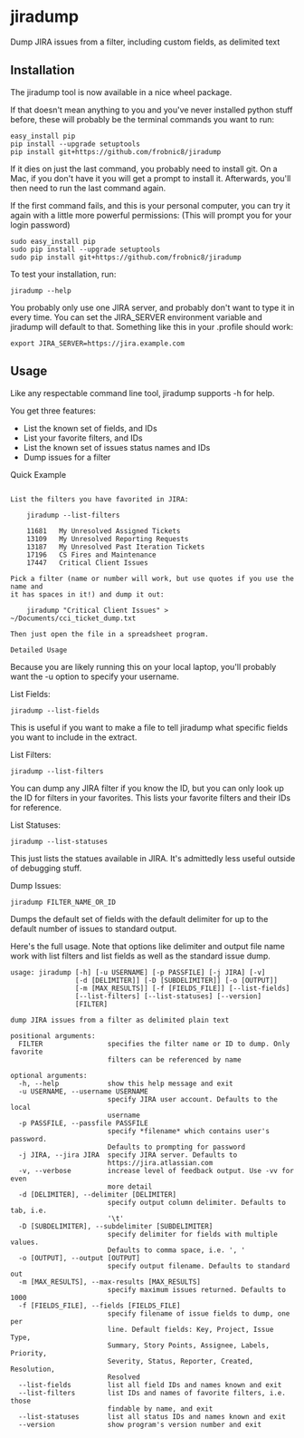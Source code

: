 jiradump
========

Dump JIRA issues from a filter, including custom fields, as delimited text

Installation
------------

The jiradump tool is now available in a nice wheel package.

If that doesn't mean anything to you and you've never installed python
stuff before, these will probably be the terminal commands you want to run:

    easy_install pip
    pip install --upgrade setuptools
    pip install git+https://github.com/frobnic8/jiradump

If it dies on just the last command, you probably need to install git.
On a Mac, if you don't have it you will get a prompt to install it.
Afterwards, you'll then need to run the last command again.

If the first command fails, and this is your personal computer, you can
try it again with a little more powerful permissions: (This will prompt
you for your login password)

    sudo easy_install pip
    sudo pip install --upgrade setuptools
    sudo pip install git+https://github.com/frobnic8/jiradump

To test your installation, run:

    jiradump --help

You probably only use one JIRA server, and probably don't want to type it
in every time. You can set the JIRA_SERVER environment variable and jiradump
will default to that. Something like this in your .profile should work:

    export JIRA_SERVER=https://jira.example.com

Usage
-----

Like any respectable command line tool, jiradump supports -h for help.

You get three features:

* List the known set of fields, and IDs
* List your favorite filters, and IDs
* List the known set of issues status names and IDs
* Dump issues for a filter


Quick Example
~~~~~~~~~~~~~

List the filters you have favorited in JIRA:

    jiradump --list-filters

    11681   My Unresolved Assigned Tickets
    13109   My Unresolved Reporting Requests
    13187   My Unresolved Past Iteration Tickets
    17196   CS Fires and Maintenance
    17447   Critical Client Issues

Pick a filter (name or number will work, but use quotes if you use the name and
it has spaces in it!) and dump it out:

    jiradump "Critical Client Issues" > ~/Documents/cci_ticket_dump.txt

Then just open the file in a spreadsheet program.

Detailed Usage
~~~~~~~~~~~~~~

Because you are likely running this on your local laptop, you'll probably want
the -u option to specify your username.

List Fields:

    jiradump --list-fields

This is useful if you want to make a file to tell jiradump what specific fields
you want to include in the extract.

List Filters:

    jiradump --list-filters

You can dump any JIRA filter if you know the ID, but you can only look up the
ID for filters in your favorites. This lists your favorite filters and their
IDs for reference.

List Statuses:

    jiradump --list-statuses

This just lists the statues available in JIRA. It's admittedly less useful
outside of debugging stuff.

Dump Issues:

    jiradump FILTER_NAME_OR_ID

Dumps the default set of fields with the default delimiter for up to the
default number of issues to standard output.

Here's the full usage. Note that options like delimiter and output file name
work with list filters and list fields as well as the standard issue dump.

    usage: jiradump [-h] [-u USERNAME] [-p PASSFILE] [-j JIRA] [-v]
                    [-d [DELIMITER]] [-D [SUBDELIMITER]] [-o [OUTPUT]]
                    [-m [MAX_RESULTS]] [-f [FIELDS_FILE]] [--list-fields]
                    [--list-filters] [--list-statuses] [--version]
                    [FILTER]

    dump JIRA issues from a filter as delimited plain text

    positional arguments:
      FILTER                specifies the filter name or ID to dump. Only favorite
                            filters can be referenced by name

    optional arguments:
      -h, --help            show this help message and exit
      -u USERNAME, --username USERNAME
                            specify JIRA user account. Defaults to the local
                            username
      -p PASSFILE, --passfile PASSFILE
                            specify *filename* which contains user's password.
                            Defaults to prompting for password
      -j JIRA, --jira JIRA  specify JIRA server. Defaults to
                            https://jira.atlassian.com
      -v, --verbose         increase level of feedback output. Use -vv for even
                            more detail
      -d [DELIMITER], --delimiter [DELIMITER]
                            specify output column delimiter. Defaults to tab, i.e.
                            '\t'
      -D [SUBDELIMITER], --subdelimiter [SUBDELIMITER]
                            specify delimiter for fields with multiple values.
                            Defaults to comma space, i.e. ', '
      -o [OUTPUT], --output [OUTPUT]
                            specify output filename. Defaults to standard out
      -m [MAX_RESULTS], --max-results [MAX_RESULTS]
                            specify maximum issues returned. Defaults to 1000
      -f [FIELDS_FILE], --fields [FIELDS_FILE]
                            specify filename of issue fields to dump, one per
                            line. Default fields: Key, Project, Issue Type,
                            Summary, Story Points, Assignee, Labels, Priority,
                            Severity, Status, Reporter, Created, Resolution,
                            Resolved
      --list-fields         list all field IDs and names known and exit
      --list-filters        list IDs and names of favorite filters, i.e. those
                            findable by name, and exit
      --list-statuses       list all status IDs and names known and exit
      --version             show program's version number and exit
